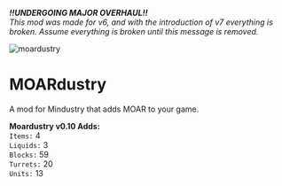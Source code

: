 ***!!UNDERGOING MAJOR OVERHAUL!!***
<br>*This mod was made for v6, and with the introduction of v7 everything is broken. Assume everything is broken until this message is removed.*

![moardustry](https://user-images.githubusercontent.com/76548026/114630681-bfa5e780-9c80-11eb-970c-f8aebd8be2a0.png)
# MOARdustry
A mod for Mindustry that adds MOAR to your game.

**Moardustry v0.10 Adds:**
<br>`Items:` 4
<br>`Liquids:` 3
<br>`Blocks:` 59
<br>`Turrets:` 20
<br>`Units:` 13
